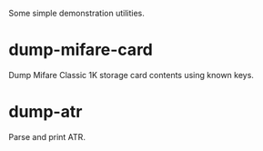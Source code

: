 Some simple demonstration utilities.

dump-mifare-card
================

Dump Mifare Classic 1K storage card contents using known keys.

dump-atr
========

Parse and print ATR.
